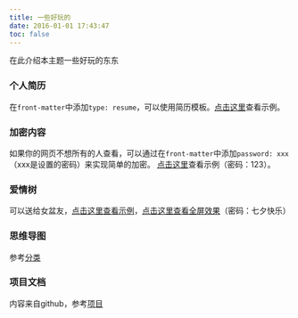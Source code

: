 ```yaml
---
title: 一些好玩的
date: 2016-01-01 17:43:47
toc: false
---
```


在此介绍本主题一些好玩的东东

### 个人简历
在`front-matter`中添加`type: resume`，可以使用简历模板。[点击这里](resume.html)查看示例。

### 加密内容
如果你的网页不想所有的人查看，可以通过在`front-matter`中添加`password: xxx`（xxx是设置的密码）来实现简单的加密。
[点击这里](password.html)查看示例（密码：123）。

### 爱情树
可以送给女盆友，[点击这里查看示例](./love.html)，[点击这里查看全屏效果](./love2.html)（密码：七夕快乐）

### 思维导图
参考[分类](../categories/index.html)

### 项目文档
内容来自github，参考[项目](../p/)
